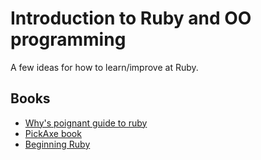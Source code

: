 # Introduction to Ruby and OO programming 
A few ideas for how to learn/improve at Ruby.

## Books
* [Why's poignant guide to ruby](https://en.wikipedia.org/wiki/Why's_(poignant)_Guide_to_Ruby)
* [PickAxe book](https://pragprog.com/book/ruby/programming-ruby)
* [Beginning Ruby](http://peterc.org/beginningruby/)

